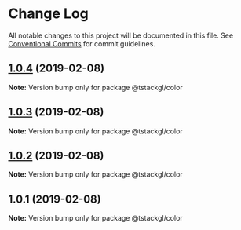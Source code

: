 # Change Log

All notable changes to this project will be documented in this file.
See [Conventional Commits](https://conventionalcommits.org) for commit guidelines.

## [1.0.4](https://github.com/nkint/tstackgl/compare/@tstackgl/color@1.0.3...@tstackgl/color@1.0.4) (2019-02-08)

**Note:** Version bump only for package @tstackgl/color





## [1.0.3](https://github.com/nkint/tstackgl/compare/@tstackgl/color@1.0.2...@tstackgl/color@1.0.3) (2019-02-08)

**Note:** Version bump only for package @tstackgl/color





## [1.0.2](https://github.com/nkint/tstackgl/compare/@tstackgl/color@1.0.1...@tstackgl/color@1.0.2) (2019-02-08)

**Note:** Version bump only for package @tstackgl/color





## 1.0.1 (2019-02-08)

**Note:** Version bump only for package @tstackgl/color
